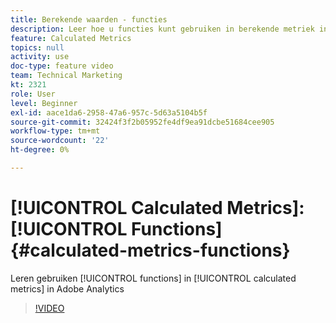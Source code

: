 ```yaml
---
title: Berekende waarden - functies
description: Leer hoe u functies kunt gebruiken in berekende metriek in Adobe Analytics
feature: Calculated Metrics
topics: null
activity: use
doc-type: feature video
team: Technical Marketing
kt: 2321
role: User
level: Beginner
exl-id: aace1da6-2958-47a6-957c-5d63a5104b5f
source-git-commit: 32424f3f2b05952fe4df9ea91dcbe51684cee905
workflow-type: tm+mt
source-wordcount: '22'
ht-degree: 0%

---
```


# [!UICONTROL Calculated Metrics]: [!UICONTROL Functions] {#calculated-metrics-functions}

Leren gebruiken [!UICONTROL functions] in [!UICONTROL calculated metrics] in Adobe Analytics

>[!VIDEO](https://video.tv.adobe.com/v/25408/?quality=12)

